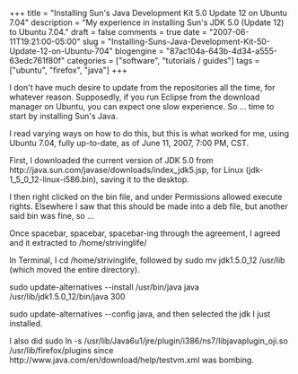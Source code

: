+++
title = "Installing Sun's Java Development Kit 5.0 Update 12 on Ubuntu 7.04"
description = "My experience in installing Sun's JDK 5.0 (Update 12) to Ubuntu 7.04."
draft = false
comments = true
date = "2007-06-11T19:21:00-05:00"
slug = "Installing-Suns-Java-Development-Kit-50-Update-12-on-Ubuntu-704"
blogengine = "87ac104a-643b-4d34-a555-63edc761f80f"
categories = ["software", "tutorials / guides"]
tags = ["ubuntu", "firefox", "java"]
+++

<p>
I don&#39;t have much desire to update from the repositories all the time, for whatever reason. Supposedly, if you run Eclipse from the download manager on Ubuntu, you can expect one slow experience.  So ... time to start by installing Sun&#39;s Java.<!--more--><!--adsense-->
</p>
<p>
I read varying ways on how to do this, but this is what worked for me, using Ubuntu 7.04, fully up-to-date, as of June 11, 2007, 7:00 PM, CST.
</p>
<p>
First, I downloaded the current version of JDK 5.0 from http://java.sun.com/javase/downloads/index_jdk5.jsp, for Linux (jdk-1_5_0_12-linux-i586.bin), saving it to the desktop.
</p>
<p>
I then right clicked on the bin file, and under Permissions allowed execute rights.  Elsewhere I saw that this should be made into a deb file, but another said bin was fine, so ...
</p>
<p>
Once spacebar, spacebar, spacebar-ing through the agreement, I agreed and it extracted to /home/strivinglife/
</p>
<p>
In Terminal, I cd /home/strivinglife, followed by sudo mv jdk1.5.0_12 /usr/lib (which moved the entire directory).
</p>
<p>
sudo update-alternatives --install /usr/bin/java java /usr/lib/jdk1.5.0_12/bin/java 300
</p>
<p>
sudo update-alternatives --config java, and then selected the jdk I just installed.
</p>
<p>
I also did <span class="code">sudo ln -s /usr/lib/Java6u1/jre/plugin/i386/ns7/libjavaplugin_oji.so /usr/lib/firefox/plugins</span> since http://www.java.com/en/download/help/testvm.xml was bombing.
</p>

